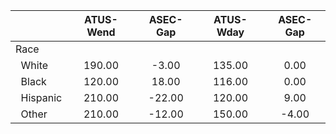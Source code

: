 
|                      |    ATUS-Wend |     ASEC-Gap |    ATUS-Wday |     ASEC-Gap |
| -------------------- | :----------: | :----------: | :----------: | :----------: |
| Race                 |              |              |              |              |
| &nbsp;&nbsp;White    |       190.00 |        -3.00 |       135.00 |         0.00 |
| &nbsp;&nbsp;Black    |       120.00 |        18.00 |       116.00 |         0.00 |
| &nbsp;&nbsp;Hispanic |       210.00 |       -22.00 |       120.00 |         9.00 |
| &nbsp;&nbsp;Other    |       210.00 |       -12.00 |       150.00 |        -4.00 |


